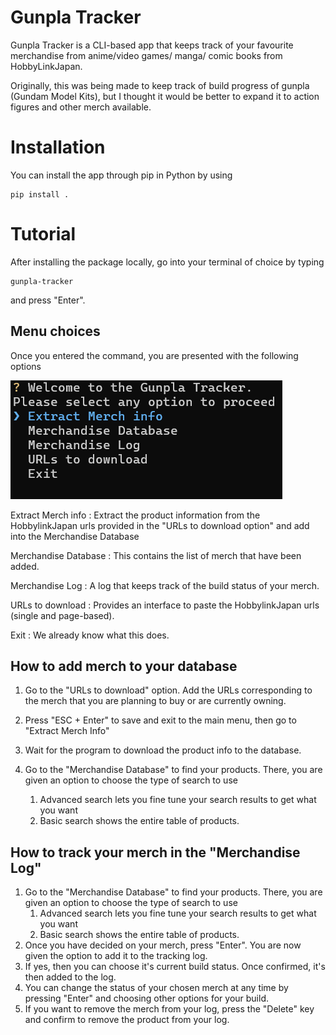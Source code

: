 # Gunpla Tracker

Gunpla Tracker is a CLI-based app that keeps track of your favourite merchandise from anime/video games/ manga/ comic books from HobbyLinkJapan.

Originally, this was being made to keep track of build progress of gunpla (Gundam Model Kits), but I thought it would be better to expand it to action figures and other merch available.

# Installation

You can install the app through pip in Python by using

```
pip install .
```

# Tutorial

After installing the package locally, go into your terminal of choice by typing

```
gunpla-tracker
```

and press "Enter".

## Menu choices

Once you entered the command, you are presented with the following options

![1715598329858](image/README/1715598329858.png)

Extract Merch info : Extract the product information from the HobbylinkJapan urls provided in the "URLs to download option" and add into the Merchandise Database

Merchandise Database : This contains the list of merch that have been added.

Merchandise Log : A log that keeps track of the build status of your merch.

URLs to download : Provides an interface to paste the HobbylinkJapan urls (single and page-based).

Exit : We already know what this does.

## How to add merch to your database

1. Go to the "URLs to download" option. Add the URLs corresponding to the merch that you are planning to buy or are currently owning.
2. Press "ESC + Enter" to save and exit to the main menu, then go to "Extract Merch Info"
3. Wait for the program to download the product info to the database.
4. Go to the "Merchandise Database" to find your products. There, you are given an option to choose the type of search to use

   1. Advanced search lets you fine tune your search results to get what you want
   2. Basic search shows the entire table of products.

## How to track your merch in the "Merchandise Log"

1. Go to the "Merchandise Database" to find your products. There, you are given an option to choose the type of search to use
   1. Advanced search lets you fine tune your search results to get what you want
   2. Basic search shows the entire table of products.
2. Once you have decided on your merch, press "Enter". You are now given the option to add it to the tracking log.
3. If yes, then you can choose it's current build status. Once confirmed, it's then added to the log.
4. You can change the status of your chosen merch at any time by pressing "Enter" and choosing other options for your build.
5. If you want to remove the merch from your log, press the "Delete" key and confirm to remove the product from your log.
